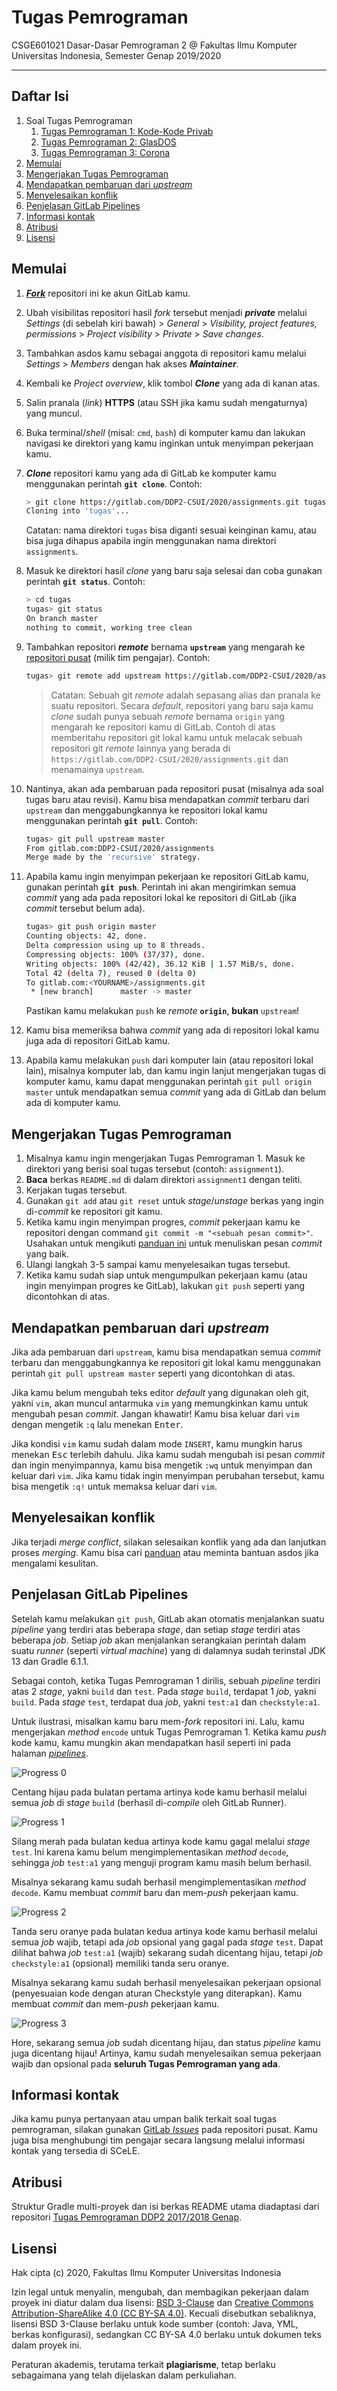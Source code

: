 # Tugas Pemrograman

CSGE601021 Dasar-Dasar Pemrograman 2 @ Fakultas Ilmu Komputer Universitas Indonesia,
Semester Genap 2019/2020

* * *

## Daftar Isi

1. Soal Tugas Pemrograman
    1. [Tugas Pemrograman 1: Kode-Kode Privab][tp1]
    2. [Tugas Pemrograman 2: GlasDOS][tp2]
    3. [Tugas Pemrograman 3: Corona][tp3]
2. [Memulai](#memulai)
3. [Mengerjakan Tugas Pemrograman](#mengerjakan-tugas-pemrograman)
4. [Mendapatkan pembaruan dari *upstream*](#mendapatkan-pembaruan-dari-upstream)
5. [Menyelesaikan konflik](#menyelesaikan-konflik)
6. [Penjelasan GitLab Pipelines](#penjelasan-gitlab-pipelines)
7. [Informasi kontak](#informasi-kontak)
8. [Atribusi](#atribusi)
9. [Lisensi](#lisensi)

## Memulai

1. [***Fork***][fork] repositori ini ke akun GitLab kamu.
2. Ubah visibilitas repositori hasil *fork* tersebut menjadi ***private*** melalui
   *Settings* (di sebelah kiri bawah) > *General* >
   *Visibility, project features, permissions* > *Project visibility* >
   *Private* > *Save changes*.
3. Tambahkan asdos kamu sebagai anggota di repositori kamu melalui *Settings* >
   *Members* dengan hak akses ***Maintainer***.
4. Kembali ke *Project overview*, klik tombol ***Clone*** yang ada di kanan atas.
5. Salin pranala (*link*) **HTTPS** (atau SSH jika kamu sudah mengaturnya) yang
   muncul.
6. Buka terminal/*shell* (misal: `cmd`, `bash`) di komputer kamu dan lakukan
   navigasi ke direktori yang kamu inginkan untuk menyimpan pekerjaan kamu.
7. ***Clone*** repositori kamu yang ada di GitLab ke komputer kamu menggunakan
   perintah **`git clone`**. Contoh:

    ```bash
    > git clone https://gitlab.com/DDP2-CSUI/2020/assignments.git tugas
    Cloning into 'tugas'...
    ```

    Catatan: nama direktori `tugas` bisa diganti sesuai keinginan kamu, atau
    bisa juga dihapus apabila ingin menggunakan nama direktori `assignments`.

8. Masuk ke direktori hasil *clone* yang baru saja selesai dan coba gunakan
   perintah **`git status`**. Contoh:

    ```bash
    > cd tugas
    tugas> git status
    On branch master
    nothing to commit, working tree clean
    ```

9. Tambahkan repositori ***remote*** bernama **`upstream`** yang mengarah ke
   [repositori pusat][repositori-pusat] (milik tim pengajar). Contoh:

    ```bash
    tugas> git remote add upstream https://gitlab.com/DDP2-CSUI/2020/assignments.git
    ```
    > Catatan: Sebuah git *remote* adalah sepasang alias dan pranala ke
    > suatu repositori. Secara *default*, repositori yang baru saja kamu *clone*
    > sudah punya sebuah *remote* bernama `origin` yang mengarah ke repositori
    > kamu di GitLab. Contoh di atas memberitahu repositori git lokal kamu
    > untuk melacak sebuah repositori git *remote* lainnya yang berada di
    > `https://gitlab.com/DDP2-CSUI/2020/assignments.git` dan menamainya `upstream`.

10. Nantinya, akan ada pembaruan pada repositori pusat (misalnya ada soal tugas
    baru atau revisi). Kamu bisa mendapatkan *commit* terbaru dari `upstream` dan
    menggabungkannya ke repositori lokal kamu menggunakan perintah **`git pull`**.
    Contoh:

    ```bash
    tugas> git pull upstream master
    From gitlab.com:DDP2-CSUI/2020/assignments
    Merge made by the 'recursive' strategy.
    ```

11. Apabila kamu ingin menyimpan pekerjaan ke repositori GitLab kamu, gunakan
    perintah **`git push`**. Perintah ini akan mengirimkan semua *commit* yang ada
    pada repositori lokal ke repositori di GitLab (jika *commit* tersebut belum ada).

    ```bash
    tugas> git push origin master
    Counting objects: 42, done.
    Delta compression using up to 8 threads.
    Compressing objects: 100% (37/37), done.
    Writing objects: 100% (42/42), 36.12 KiB | 1.57 MiB/s, done.
    Total 42 (delta 7), reused 0 (delta 0)
    To gitlab.com:<YOURNAME>/assignments.git
     * [new branch]      master -> master
    ```

    Pastikan kamu melakukan `push` ke *remote* **`origin`**, **bukan** `upstream`!

12. Kamu bisa memeriksa bahwa *commit* yang ada di repositori lokal kamu juga
    ada di repositori GitLab kamu.

13. Apabila kamu melakukan `push` dari komputer lain (atau repositori lokal lain),
    misalnya komputer lab, dan kamu ingin lanjut mengerjakan tugas di komputer kamu,
    kamu dapat menggunakan perintah `git pull origin master` untuk mendapatkan semua
    *commit* yang ada di GitLab dan belum ada di komputer kamu.

## Mengerjakan Tugas Pemrograman

1. Misalnya kamu ingin mengerjakan Tugas Pemrograman 1. Masuk ke direktori yang
   berisi soal tugas tersebut (contoh: `assignment1`).
2. **Baca** berkas `README.md` di dalam direktori `assignment1` dengan teliti.
3. Kerjakan tugas tersebut.
4. Gunakan `git add` atau `git reset` untuk *stage*/*unstage* berkas yang ingin
   di-*commit* ke repositori git kamu.
5. Ketika kamu ingin menyimpan progres, *commit* pekerjaan kamu ke repositori
   dengan command `git commit -m "<sebuah pesan commit>"`. Usahakan untuk
   mengikuti [panduan ini][panduan-commit] untuk menuliskan pesan *commit*
   yang baik.
6. Ulangi langkah 3-5 sampai kamu menyelesaikan tugas tersebut.
7. Ketika kamu sudah siap untuk mengumpulkan pekerjaan kamu (atau ingin
   menyimpan progres ke GitLab), lakukan `git push` seperti yang dicontohkan
   di atas.

## Mendapatkan pembaruan dari *upstream*

Jika ada pembaruan dari `upstream`, kamu bisa mendapatkan semua *commit*
terbaru dan menggabungkannya ke repositori git lokal kamu menggunakan perintah
`git pull upstream master` seperti yang dicontohkan di atas.

Jika kamu belum mengubah teks editor *default* yang digunakan oleh git, yakni
`vim`, akan muncul antarmuka `vim` yang memungkinkan kamu untuk mengubah pesan
*commit*. Jangan khawatir! Kamu bisa keluar dari `vim` dengan mengetik `:q`
lalu menekan <kbd>Enter</kbd>.

Jika kondisi `vim` kamu sudah dalam mode `INSERT`, kamu mungkin harus menekan
<kbd>Esc</kbd> terlebih dahulu. Jika kamu sudah mengubah isi pesan *commit*
dan ingin menyimpannya, kamu bisa mengetik `:wq` untuk menyimpan dan keluar
dari `vim`. Jika kamu tidak ingin menyimpan perubahan tersebut, kamu bisa
mengetik `:q!` untuk memaksa keluar dari `vim`.

## Menyelesaikan konflik

Jika terjadi *merge conflict*, silakan selesaikan konflik yang ada dan
lanjutkan proses *merging*. Kamu bisa cari [panduan][panduan-konflik] atau
meminta bantuan asdos jika mengalami kesulitan.

## Penjelasan GitLab Pipelines

Setelah kamu melakukan `git push`, GitLab akan otomatis menjalankan suatu
*pipeline* yang terdiri atas beberapa *stage*, dan setiap *stage* terdiri
atas beberapa *job*. Setiap *job* akan menjalankan serangkaian perintah
dalam suatu *runner* (seperti *virtual machine*) yang di dalamnya sudah
terinstal JDK 13 dan Gradle 6.1.1.

Sebagai contoh, ketika Tugas Pemrograman 1 dirilis, sebuah *pipeline* terdiri
atas 2 *stage*, yakni `build` dan `test`. Pada *stage* `build`, terdapat 1
*job*, yakni `build`. Pada *stage* `test`, terdapat dua *job*, yakni
`test:a1` dan `checkstyle:a1`.

Untuk ilustrasi, misalkan kamu baru mem-*fork* repositori ini. Lalu, kamu
mengerjakan *method* `encode` untuk Tugas Pemrograman 1. Ketika kamu *push*
kode kamu, kamu mungkin akan mendapatkan hasil seperti ini pada halaman
[*pipelines*][pipelines].

![Progress 0](static/img/progress0.png)

Centang hijau pada bulatan pertama artinya kode kamu berhasil melalui semua *job* di *stage* `build` (berhasil di-*compile* oleh GitLab Runner).

![Progress 1](static/img/progress1.png)

Silang merah pada bulatan kedua artinya kode kamu gagal melalui *stage*
`test`. Ini karena kamu belum mengimplementasikan *method* `decode`, sehingga
*job* `test:a1` yang menguji program kamu masih belum berhasil.

Misalnya sekarang kamu sudah berhasil mengimplementasikan *method* `decode`.
Kamu membuat *commit* baru dan mem-*push* pekerjaan kamu.

![Progress 2](static/img/progress2.png)

Tanda seru oranye pada bulatan kedua artinya kode kamu berhasil melalui semua
*job* wajib, tetapi ada *job* opsional yang gagal pada *stage* `test`. Dapat
dilihat bahwa *job* `test:a1` (wajib) sekarang sudah dicentang hijau, tetapi
*job* `checkstyle:a1` (opsional) memiliki tanda seru oranye.

Misalnya sekarang kamu sudah berhasil menyelesaikan pekerjaan opsional
(penyesuaian kode dengan aturan Checkstyle yang diterapkan). Kamu membuat
*commit* dan mem-*push* pekerjaan kamu.

![Progress 3](static/img/progress3.png)

Hore, sekarang semua *job* sudah dicentang hijau, dan status *pipeline* kamu
juga dicentang hijau! Artinya, kamu sudah menyelesaikan semua pekerjaan wajib
dan opsional pada **seluruh Tugas Pemrograman yang ada**.

## Informasi kontak

Jika kamu punya pertanyaan atau umpan balik terkait soal tugas pemrograman,
silakan gunakan [GitLab *Issues*][issues] pada repositori pusat. Kamu juga bisa
menghubungi tim pengajar secara langsung melalui informasi kontak yang
tersedia di SCeLE.

## Atribusi

Struktur Gradle multi-proyek dan isi berkas README utama diadaptasi dari
repositori [Tugas Pemrograman DDP2 2017/2018 Genap][repositori-2018].

## Lisensi

Hak cipta (c) 2020, Fakultas Ilmu Komputer Universitas Indonesia

Izin legal untuk menyalin, mengubah, dan membagikan pekerjaan dalam proyek ini
diatur dalam dua lisensi: [BSD 3-Clause][lisensi-bsd] dan
[Creative Commons Attribution-ShareAlike 4.0 (CC BY-SA 4.0)][lisensi-cc].
Kecuali disebutkan sebaliknya, lisensi BSD 3-Clause berlaku untuk kode sumber
(contoh: Java, YML, berkas konfigurasi), sedangkan CC BY-SA 4.0 berlaku untuk
dokumen teks dalam proyek ini.

Peraturan akademis, terutama terkait **plagiarisme**, tetap berlaku sebagaimana
yang telah dijelaskan dalam perkuliahan.

[tp1]: assignment1/README.md
[tp2]: assignment2/README.md
[tp3]: assignment3/README.md
[fork]: ../-/forks/new
[repositori-pusat]: https://gitlab.com/DDP2-CSUI/2020/assignments
[panduan-commit]: https://chris.beams.io/posts/git-commit
[panduan-konflik]: https://githowto.com/resolving_conflicts
[pipelines]: ../pipelines
[issues]: https://gitlab.com/DDP2-CSUI/2020/assignments/issues
[repositori-2018]: https://gitlab.com/DDP2-CSUI/assignment
[lisensi-bsd]: LICENSE
[lisensi-cc]: https://creativecommons.org/licenses/by-sa/4.0
